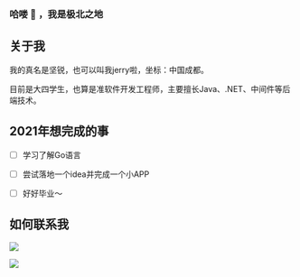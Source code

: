 ### 哈喽 👋 ，我是极北之地

## 关于我

我的真名是坚锐，也可以叫我jerry啦，坐标：中国成都。

目前是大四学生，也算是准软件开发工程师，主要擅长Java、.NET、中间件等后端技术。

## 2021年想完成的事

- [ ] 学习了解Go语言
- [ ] 尝试落地一个idea并完成一个小APP
- [ ] 好好毕业～


## 如何联系我

[![](https://img.shields.io/badge/QQ-717266257-blue)]()

[![](https://img.shields.io/badge/Email-jerry.jian.chen%40outlook.com-lightgrey)]()
